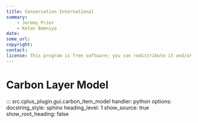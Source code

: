 ```yaml
---
title: Conservation International
summary:
    - Jeremy Prior
    - Ketan Bamniya
date:
some_url:
copyright:
contact:
license: This program is free software; you can redistribute it and/or modify it under the terms of the GNU Affero General Public License as published by the Free Software Foundation; either version 3 of the License, or (at your option) any later version.
---
```


# Carbon Layer Model

::: src.cplus_plugin.gui.carbon_item_model
    handler: python
    options:
        docstring_style: sphinx
        heading_level: 1
        show_source: true
        show_root_heading: false